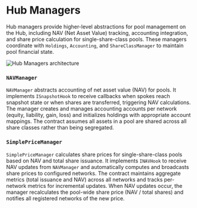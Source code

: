 # Hub Managers

Hub managers provide higher-level abstractions for pool management on the Hub, including NAV (Net Asset Value) tracking, accounting integration, and share price calculation for single-share-class pools. These managers coordinate with `Holdings`, `Accounting`, and `ShareClassManager` to maintain pool financial state.

![Hub Managers architecture](http://www.plantuml.com/plantuml/proxy?cache=no&src=https://raw.githubusercontent.com/centrifuge/protocol/c8eba945b734afcabcead556b7c8c00561828268/docs/architecture/managers/hub-managers.puml)

### `NAVManager`

`NAVManager` abstracts accounting of net asset value (NAV) for pools. It implements `ISnapshotHook` to receive callbacks when spokes reach snapshot state or when shares are transferred, triggering NAV calculations. The manager creates and manages accounting accounts per network (equity, liability, gain, loss) and initializes holdings with appropriate account mappings. The contract assumes all assets in a pool are shared across all share classes rather than being segregated.

### `SimplePriceManager`

`SimplePriceManager` calculates share prices for single-share-class pools based on NAV and total share issuance. It implements `INAVHook` to receive NAV updates from `NAVManager` and automatically computes and broadcasts share prices to configured networks. The contract maintains aggregate metrics (total issuance and NAV) across all networks and tracks per-network metrics for incremental updates. When NAV updates occur, the manager recalculates the pool-wide share price (NAV / total shares) and notifies all registered networks of the new price.